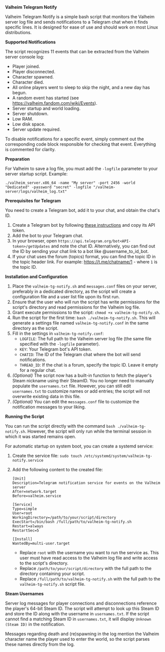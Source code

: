**Valheim Telegram Notify**

Valheim Telegram Notify is a simple bash script that monitors the Valheim server log file and sends notifications to a Telegram chat when it finds specific lines. It is designed for ease of use and should work on most Linux distributions.

**Supported Notifications**

The script recognizes 11 events that can be extracted from the Valheim server console log:

*   Player joined.
*   Player disconnected.
*   Character spawned.
*   Character died.
*   All online players went to sleep to skip the night, and a new day has begun.
*   A random event has started (see https://valheim.fandom.com/wiki/Events).
*   Server startup and world loading.
*   Server shutdown.
*   Low RAM.
*   Low disk space.
*   Server update required.

To disable notifications for a specific event, simply comment out the corresponding code block responsible for checking that event. Everything is commented for clarity.

**Preparation**

For Valheim to save a log file, you must add the `-logfile` parameter to your server startup script. Example:

`./valheim_server.x86_64 -name "My server" -port 2456 -world "Dedicated" -password "secret" -logfile "/valheim-server/logs/valheim_log.txt"`

**Prerequisites for Telegram**

You need to create a Telegram bot, add it to your chat, and obtain the chat's ID.

1.  Create a Telegram bot by following [these instructions](https://core.telegram.org/bots#6-botfather) and copy its API token.
2.  Add the bot to your Telegram chat.
3.  In your browser, open `https://api.telegram.org/bot<API-token>/getUpdates` and note the chat ID. Alternatively, you can find out the ID by sending your chat link to a bot like @username_to_id_bot.
4.  If your chat uses the forum (topics) format, you can find the topic ID in the topic header link. For example: https://t.me/chatname/1 - where `1` is the topic ID.

**Installation and Configuration**

1.  Place the `valheim-tg-notify.sh` and `messages.conf` files on your server, preferably in a dedicated directory, as the script will create a configuration file and a user list file upon its first run.
2.  Ensure that the user who will run the script has write permissions for the script's directory and read permissions for the Valheim log file.
3.  Grant execute permissions to the script: `chmod +x valheim-tg-notify.sh`.
4.  Run the script for the first time: `bash ./valheim-tg-notify.sh`. This will generate a settings file named `valheim-tg-notify.conf` in the same directory as the script.
5.  Fill in the settings in `valheim-tg-notify.conf`:
    *   `LOGFILE`: The full path to the Valheim server log file (the same file specified with the `-logfile` parameter).
    *   `KEY`: Your Telegram bot's API token.
    *   `CHATID`: The ID of the Telegram chat where the bot will send notifications.
    *   `THREAD_ID`: If the chat is a forum, specify the topic ID. Leave it empty for a regular chat.
6.  *(Optional)* The script now has a built-in function to fetch the player's Steam nickname using their SteamID. You no longer need to manually populate the `usernames.txt` file. However, you can still edit `usernames.txt` to customize names or add entries; the script will not overwrite existing data in this file.
7.  *(Optional)* You can edit the `messages.conf` file to customize the notification messages to your liking.

**Running the Script**

You can run the script directly with the command `bash ./valheim-tg-notify.sh`. However, the script will only run while the terminal session in which it was started remains open.

For automatic startup on system boot, you can create a systemd service:

1.  Create the service file: `sudo touch /etc/systemd/system/valheim-tg-notify.service`
2.  Add the following content to the created file:

    ```
    [Unit]
    Description=Telegram notification service for events on the Valheim server
    After=network.target
    Before=valheim.service

    [Service]
    Type=simple
    User=root
    WorkingDirectory=/path/to/your/script/directory
    ExecStart=/bin/bash /full/path/to/valheim-tg-notify.sh
    Restart=always
    RestartSec=5

    [Install]
    WantedBy=multi-user.target
    ```

    *   Replace `root` with the username you want to run the service as. This user must have read access to the Valheim log file and write access to the script's directory.
    *   Replace `/path/to/your/script/directory` with the full path to the directory containing your script.
    *   Replace `/full/path/to/valheim-tg-notify.sh` with the full path to the `valheim-tg-notify.sh` script file.

**Steam Usernames**

Server log messages for player connections and disconnections reference the player's 64-bit Steam ID. The script will attempt to look up this Steam ID and store the ID along with the username in `usernames.txt`. If the script cannot find a matching Steam ID in `usernames.txt`, it will display `Unknown (Steam ID)` in the notification.

Messages regarding death and (re)spawning in the log mention the Valheim character name the player used to enter the world, so the script parses these names directly from the log.
